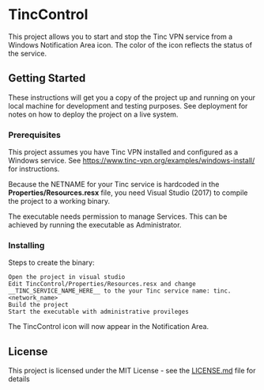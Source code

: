 # TincControl

This project allows you to start and stop the Tinc VPN service from a Windows Notification Area icon. The color of the icon reflects the status of the service.

## Getting Started

These instructions will get you a copy of the project up and running on your local machine for development and testing purposes. See deployment for notes on how to deploy the project on a live system.

### Prerequisites

This project assumes you have Tinc VPN installed and configured as a Windows service. See https://www.tinc-vpn.org/examples/windows-install/ for instructions.

Because the NETNAME for your Tinc service is hardcoded in the **Properties/Resources.resx** file, you need Visual Studio (2017) to compile the project to a working binary.

The executable needs permission to manage Services. This can be achieved by running the executable as Administrator.

### Installing

Steps to create the binary:

```
Open the project in visual studio
Edit TincControl/Properties/Resources.resx and change __TINC_SERVICE_NAME_HERE__ to the your Tinc service name: tinc.<network_name>
Build the project
Start the executable with administrative provileges
```

The TincControl icon will now appear in the Notification Area.

## License

This project is licensed under the MIT License - see the [LICENSE.md](LICENSE.md) file for details

